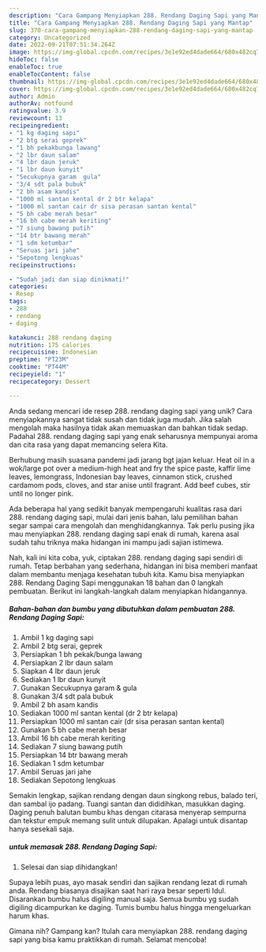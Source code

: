 ```yaml
---
description: "Cara Gampang Menyiapkan 288. Rendang Daging Sapi yang Mantap"
title: "Cara Gampang Menyiapkan 288. Rendang Daging Sapi yang Mantap"
slug: 370-cara-gampang-menyiapkan-288-rendang-daging-sapi-yang-mantap
category: Uncategorized
date: 2022-09-21T07:51:34.264Z
image: https://img-global.cpcdn.com/recipes/3e1e92ed4dade664/680x482cq70/288-rendang-daging-sapi-foto-resep-utama.jpg
hideToc: false
enableToc: true
enableTocContent: false
thumbnail: https://img-global.cpcdn.com/recipes/3e1e92ed4dade664/680x482cq70/288-rendang-daging-sapi-foto-resep-utama.jpg
cover: https://img-global.cpcdn.com/recipes/3e1e92ed4dade664/680x482cq70/288-rendang-daging-sapi-foto-resep-utama.jpg
author: Admin
authorAv: notfound
ratingvalue: 3.9
reviewcount: 13
recipeingredient:
- "1 kg daging sapi"
- "2 btg serai geprek"
- "1 bh pekakbunga lawang"
- "2 lbr daun salam"
- "4 lbr daun jeruk"
- "1 lbr daun kunyit"
- "Secukupnya garam  gula"
- "3/4 sdt pala bubuk"
- "2 bh asam kandis"
- "1000 ml santan kental dr 2 btr kelapa"
- "1000 ml santan cair dr sisa perasan santan kental"
- "5 bh cabe merah besar"
- "16 bh cabe merah keriting"
- "7 siung bawang putih"
- "14 btr bawang merah"
- "1 sdm ketumbar"
- "Seruas jari jahe"
- "Sepotong lengkuas"
recipeinstructions:

- "Sudah jadi dan siap dinikmati!"
categories:
- Resep
tags:
- 288
- rendang
- daging

katakunci: 288 rendang daging 
nutrition: 175 calories
recipecuisine: Indonesian
preptime: "PT23M"
cooktime: "PT44M"
recipeyield: "1"
recipecategory: Dessert

---
```





Anda sedang mencari ide resep 288. rendang daging sapi yang unik? Cara menyiapkannya sangat tidak susah dan tidak juga mudah. Jika salah mengolah maka hasilnya tidak akan memuaskan dan bahkan tidak sedap. Padahal 288. rendang daging sapi yang enak seharusnya mempunyai aroma dan cita rasa yang dapat memancing selera Kita.





Berhubung masih suasana pandemi jadi jarang bgt jajan keluar. Heat oil in a wok/large pot over a medium-high heat and fry the spice paste, kaffir lime leaves, lemongrass, Indonesian bay leaves, cinnamon stick, crushed cardamom pods, cloves, and star anise until fragrant. Add beef cubes, stir until no longer pink.

Ada beberapa hal yang sedikit banyak mempengaruhi kualitas rasa dari 288. rendang daging sapi, mulai dari jenis bahan, lalu pemilihan bahan segar sampai cara mengolah dan menghidangkannya. Tak perlu pusing jika mau menyiapkan 288. rendang daging sapi enak di rumah, karena asal sudah tahu triknya maka hidangan ini mampu jadi sajian istimewa.






Nah, kali ini kita coba, yuk, ciptakan 288. rendang daging sapi sendiri di rumah. Tetap berbahan yang sederhana, hidangan ini bisa memberi manfaat dalam membantu menjaga kesehatan tubuh kita. Kamu bisa menyiapkan 288. Rendang Daging Sapi menggunakan 18 bahan dan 0 langkah pembuatan. Berikut ini langkah-langkah dalam menyiapkan hidangannya.

<!--inarticleads1-->

##### Bahan-bahan dan bumbu yang dibutuhkan dalam pembuatan 288. Rendang Daging Sapi:

1. Ambil 1 kg daging sapi
1. Ambil 2 btg serai, geprek
1. Persiapkan 1 bh pekak/bunga lawang
1. Persiapkan 2 lbr daun salam
1. Siapkan 4 lbr daun jeruk
1. Sediakan 1 lbr daun kunyit
1. Gunakan Secukupnya garam &amp; gula
1. Gunakan 3/4 sdt pala bubuk
1. Ambil 2 bh asam kandis
1. Sediakan 1000 ml santan kental (dr 2 btr kelapa)
1. Persiapkan 1000 ml santan cair (dr sisa perasan santan kental)
1. Gunakan 5 bh cabe merah besar
1. Ambil 16 bh cabe merah keriting
1. Sediakan 7 siung bawang putih
1. Persiapkan 14 btr bawang merah
1. Sediakan 1 sdm ketumbar
1. Ambil Seruas jari jahe
1. Sediakan Sepotong lengkuas


Semakin lengkap, sajikan rendang dengan daun singkong rebus, balado teri, dan sambal ijo padang. Tuangi santan dan dididihkan, masukkan daging. Daging penuh balutan bumbu khas dengan citarasa menyerap sempurna dan tekstur empuk memang sulit untuk dilupakan. Apalagi untuk disantap hanya sesekali saja. 

<!--inarticleads2-->

#####  untuk memasak 288. Rendang Daging Sapi:


1. Selesai dan siap dihidangkan!

Supaya lebih puas, ayo masak sendiri dan sajikan rendang lezat di rumah anda. Rendang biasanya disajikan saat hari raya besar seperti Idul. Disarankan bumbu halus digiling manual saja. Semua bumbu yg sudah digiling dicampurkan ke daging. Tumis bumbu halus hingga mengeluarkan harum khas. 

Gimana nih? Gampang kan? Itulah cara menyiapkan 288. rendang daging sapi yang bisa kamu praktikkan di rumah. Selamat mencoba!

